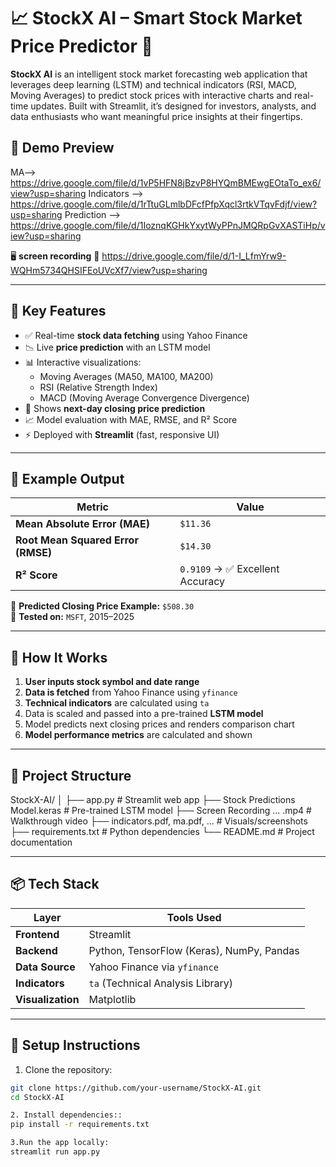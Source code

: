 
# 📈 StockX AI – Smart Stock Market Price Predictor 🔮

**StockX AI** is an intelligent stock market forecasting web application that leverages deep learning (LSTM) and technical indicators (RSI, MACD, Moving Averages) to predict stock prices with interactive charts and real-time updates. Built with Streamlit, it’s designed for investors, analysts, and data enthusiasts who want meaningful price insights at their fingertips.


## 🎥 Demo Preview
MA--> https://drive.google.com/file/d/1vP5HFN8jBzvP8HYQmBMEwgEOtaTo_ex6/view?usp=sharing
Indicators --> https://drive.google.com/file/d/1rTtuGLmlbDFcfPfpXqcl3rtkVTqvFdjf/view?usp=sharing
Prediction --> https://drive.google.com/file/d/1IoznqKGHkYxytWyPPnJMQRpGvXASTiHp/view?usp=sharing

🖥️ **screen recording** 
📂 https://drive.google.com/file/d/1-I_LfmYrw9-WQHm5734QHSIFEoUVcXf7/view?usp=sharing

---

## 🚀 Key Features

- ✅ Real-time **stock data fetching** using Yahoo Finance
- 📉 Live **price prediction** with an LSTM model
- 📊 Interactive visualizations:
  - Moving Averages (MA50, MA100, MA200)
  - RSI (Relative Strength Index)
  - MACD (Moving Average Convergence Divergence)
- 🧠 Shows **next-day closing price prediction**
- 📈 Model evaluation with MAE, RMSE, and R² Score
- ⚡ Deployed with **Streamlit** (fast, responsive UI)

---

## 📌 Example Output

| Metric | Value |
|--------|-------|
| **Mean Absolute Error (MAE)** | `$11.36` |
| **Root Mean Squared Error (RMSE)** | `$14.30` |
| **R² Score** | `0.9109` → ✅ Excellent Accuracy |

🧪 **Predicted Closing Price Example:** `$508.30`  
📅 **Tested on:** `MSFT`, 2015–2025

---

## 🧠 How It Works

1. **User inputs stock symbol and date range**
2. **Data is fetched** from Yahoo Finance using `yfinance`
3. **Technical indicators** are calculated using `ta`
4. Data is scaled and passed into a pre-trained **LSTM model**
5. Model predicts next closing prices and renders comparison chart
6. **Model performance metrics** are calculated and shown

---

## 📂 Project Structure
StockX-AI/
│
├── app.py # Streamlit web app
├── Stock Predictions Model.keras # Pre-trained LSTM model
├── Screen Recording ... .mp4 # Walkthrough video
├── indicators.pdf, ma.pdf, ... # Visuals/screenshots
├── requirements.txt # Python dependencies
└── README.md # Project documentation


---

## 📦 Tech Stack

| Layer         | Tools Used                            |
|---------------|----------------------------------------|
| **Frontend**  | Streamlit                              |
| **Backend**   | Python, TensorFlow (Keras), NumPy, Pandas |
| **Data Source** | Yahoo Finance via `yfinance`         |
| **Indicators**| `ta` (Technical Analysis Library)      |
| **Visualization** | Matplotlib                         |

---

## 🔧 Setup Instructions

1. Clone the repository:
```bash
git clone https://github.com/your-username/StockX-AI.git
cd StockX-AI

2. Install dependencies::
pip install -r requirements.txt

3.Run the app locally:
streamlit run app.py



